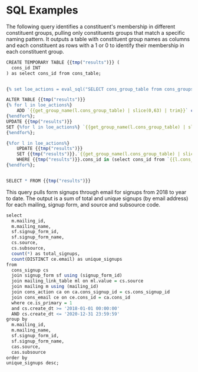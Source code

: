 SQL Examples
================

The following query identifies a constituent's membership in different constituent groups, pulling only constituents groups that match a specific naming pattern. It outputs a table with constituent group names as columns and each constituent as rows with a 1 or 0 to identify their membership in each constituent group.

``` r
CREATE TEMPORARY TABLE {{tmp("results")}} (
  cons_id INT
) as select cons_id from cons_table;


{% set loe_actions = eval_sql("SELECT cons_group_table from cons_groups where lower(name) LIKE '%loe action - %'") %}

ALTER TABLE {{tmp("results")}} 
{% for l in loe_actions%} 
    ADD `{{get_group_name(l.cons_group_table) | slice(0,63) | trim}}` char(1){% if not loop.last %},{%endif %}
{%endfor%};    
UPDATE {{tmp("results")}} 
SET {%for l in loe_actions%} `{{get_group_name(l.cons_group_table) | slice(0,63) | trim}}` = 0{% if not loop.last %},{% endif %} 
{%endfor%};

{%for l in loe_actions%} 
    UPDATE {{tmp("results")}}
    SET {{tmp("results")}}.`{{get_group_name(l.cons_group_table) | slice(0,63) | trim}}` = 1 
    WHERE {{tmp("results")}}.cons_id in (select cons_id from `{{l.cons_group_table}}`);
{%endfor%};


SELECT * FROM {{tmp("results")}}
```

This query pulls form signups through email for signups from 2018 to year to date. The output is a sum of total and unique signups (by email address) for each mailing, signup form, and source and subsource code.

``` r
select 
  m.mailing_id, 
  m.mailing_name, 
  sf.signup_form_id, 
  sf.signup_form_name,
  cs.source, 
  cs.subsource,
  count(*) as total_signups, 
  count(DISTINCT ce.email) as unique_signups
from 
  cons_signup cs 
  join signup_form sf using (signup_form_id) 
  join mailing_link_table ml on ml.value = cs.source 
  join mailing m using (mailing_id) 
  join cons_action ca on ca.cons_signup_id = cs.cons_signup_id
  join cons_email ce on ce.cons_id = ca.cons_id 
  where ce.is_primary = 1 
  and cs.create_dt >= '2018-01-01 00:00:00' 
  AND cs.create_dt <= '2020-12-31 23:59:59' 
group by 
  m.mailing_id, 
  m.mailing_name, 
  sf.signup_form_id, 
  sf.signup_form_name,
  cas.source, 
  cas.subsource
order by
unique_signups desc;
```
